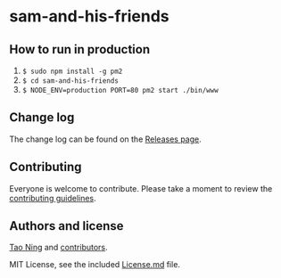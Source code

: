 # sam-and-his-friends

## How to run in production

1. `$ sudo npm install -g pm2`
2. `$ cd sam-and-his-friends`
3. `$ NODE_ENV=production PORT=80 pm2 start ./bin/www`

## Change log

The change log can be found on the [Releases page](https://github.com/tningjs/sam-and-his-friends/releases).

## Contributing

Everyone is welcome to contribute. Please take a moment to review the [contributing guidelines](Contributing.md).

## Authors and license

[Tao Ning](https://github.com/tningjs/sam-and-his-friends) and [contributors](https://github.com/tningjs/sam-and-his-friends/graphs/contributors).

MIT License, see the included [License.md](License.md) file.
